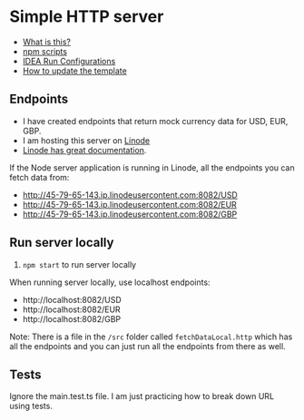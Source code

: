 # Simple HTTP server

<!-- START doctoc generated TOC please keep comment here to allow auto update -->
<!-- DON'T EDIT THIS SECTION, INSTEAD RE-RUN doctoc TO UPDATE -->

- [What is this?](#what-is-this)
- [npm scripts](#npm-scripts)
- [IDEA Run Configurations](#idea-run-configurations)
- [How to update the template](#how-to-update-the-template)

<!-- END doctoc generated TOC please keep comment here to allow auto update -->

## Endpoints

- I have created endpoints that return mock currency data for USD, EUR, GBP.
- I am hosting this server on [Linode](https://www.linode.com/)
- [Linode has great documentation](https://www.linode.com/docs/).

If the Node server application is running in Linode, all the endpoints you can 
fetch 
data from:
- http://45-79-65-143.ip.linodeusercontent.com:8082/USD
- http://45-79-65-143.ip.linodeusercontent.com:8082/EUR
- http://45-79-65-143.ip.linodeusercontent.com:8082/GBP


## Run server locally
1. `npm start` to run server locally 

When running server locally, use localhost endpoints:
- http://localhost:8082/USD
- http://localhost:8082/EUR
- http://localhost:8082/GBP

Note: There is a file in the `/src` folder called `fetchDataLocal.http` 
which has all the endpoints and you can just run all the endpoints from 
there as well.

## Tests
Ignore the main.test.ts file. I am just practicing how to break down URL 
using tests.
